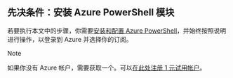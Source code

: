 ## 先决条件：安装 Azure PowerShell 模块
若要执行本文中的步骤，你需要[安装和配置 Azure PowerShell](https://docs.microsoft.com/powershell/azureps-cmdlets-docs)，并始终按照说明进行操作，以登录到 Azure 并选择你的订阅。

> [!NOTE]
>如果你没有 Azure 帐户，需要获取一个。可以[在此处注册 1 元试用帐户](https://www.azure.cn/pricing/1rmb-trial/)。

<!---HONumber=Mooncake_0104_2016-->